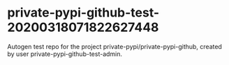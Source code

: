 # private-pypi-github-test-20200318071822627448
Autogen test repo for the project private-pypi/private-pypi-github, created by user private-pypi-github-test-admin.
